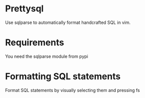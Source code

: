 Prettysql
=========
Use sqlparse to automatically format handcrafted SQL in vim.

Requirements
============
You need the sqlparse module from pypi

Formatting SQL statements
=========================

Format SQL statements by visually selecting them and pressing <leader>fs

